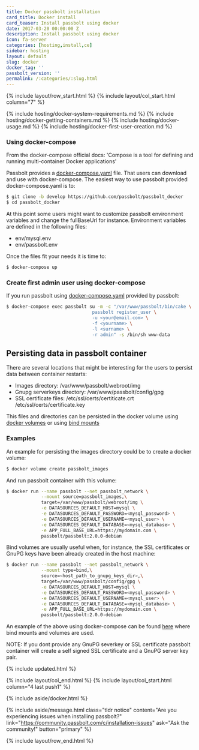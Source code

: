 ```yaml
---
title: Docker passbolt installation
card_title: Docker install
card_teaser: Install passbolt using docker
date: 2017-03-20 00:00:00 Z
description: Install passbolt using docker
icon: fa-server
categories: [hosting,install,ce]
sidebar: hosting
layout: default
slug: docker
docker_tag: ''
passbolt_version: ''
permalink: /:categories/:slug.html
---
```


{% include layout/row_start.html %}
{% include layout/col_start.html column="7" %}

{% include hosting/docker-system-requirements.md %}
{% include hosting/docker-getting-containers.md %}
{% include hosting/docker-usage.md %}
{% include hosting/docker-first-user-creation.md %}

### Using docker-compose

From the docker-compose official docs: 'Compose is a tool for defining and running multi-container Docker applications'

Passbolt provides a [docker-compose.yaml](https://github.com/passbolt/passbolt_docker/blob/develop/docker-compose.yml) file. That users can download and use with docker-compose.
The easiest way to use passbolt provided docker-compose.yaml is to:
```bash
$ git clone -b develop https://github.com/passbolt/passbolt_docker
$ cd passbolt_docker
```

At this point some users might want to customize passbolt environment variables and change the fullBaseUrl for instance. Environment variables are defined in the following files:
* env/mysql.env
* env/passbolt.env

Once the files fit your needs it is time to:
```bash
$ docker-compose up
```

### Create first admin user using docker-compose

If you run passbolt using [docker-compose.yaml](https://github.com/passbolt/passbolt_docker/blob/develop/docker-compose.yml) provided by passbolt:

```bash
$ docker-compose exec passbolt su -m -c "/var/www/passbolt/bin/cake \
                                passbolt register_user \
                                -u <your@email.com> \
                                -f <yourname> \
                                -l <surname> \
                                -r admin" -s /bin/sh www-data
```

## Persisting data in passbolt container

There are several locations that might be interesting for the users to persist data between container restarts:
* Images directory: /var/www/passbolt/webroot/img
* Gnupg serverkeys directory: /var/www/passbolt/config/gpg
* SSL certificate files: /etc/ssl/certs/certiticate.crt /etc/ssl/certs/certificate.key

This files and directories can be persisted in the docker volume using [docker volumes](https://docs.docker.com/storage/volumes/) or using [bind mounts](https://docs.docker.com/storage/bind-mounts/#start-a-container-with-a-bind-mount)

### Examples

An example for persisting the images directory could be to create a docker volume:
```bash
$ docker volume create passbolt_images
```

And run passbolt container with this volume:
```bash
$ docker run --name passbolt --net passbolt_network \
             --mount source=passbolt_images,\
             target=/var/www/passbolt/webroot/img \
             -e DATASOURCES_DEFAULT_HOST=mysql \
             -e DATASOURCES_DEFAULT_PASSWORD=<mysql_password> \
             -e DATASOURCES_DEFAULT_USERNAME=<mysql_user> \
             -e DATASOURCES_DEFAULT_DATABASE=<mysql_database> \
             -e APP_FULL_BASE_URL=https://mydomain.com \
             passbolt/passbolt:2.0.0-debian
```

Bind volumes are usually useful when, for instance, the SSL certificates or GnuPG keys have been already created in the host machine:
```bash
$ docker run --name passbolt --net passbolt_network \
             --mount type=bind,\
             source=<host_path_to_gnupg_keys_dir>,\
             target=/var/www/passbolt/config/gpg \
             -e DATASOURCES_DEFAULT_HOST=mysql \
             -e DATASOURCES_DEFAULT_PASSWORD=<mysql_password> \
             -e DATASOURCES_DEFAULT_USERNAME=<mysql_user> \
             -e DATASOURCES_DEFAULT_DATABASE=<mysql_database> \
             -e APP_FULL_BASE_URL=https://mydomain.com \
             passbolt/passbolt:2.0.0-debian
```

An example of the above using docker-compose can be found [here](https://github.com/passbolt/passbolt_docker/blob/develop/docker-compose.yml) where bind mounts and volumes are used.

NOTE: If you dont provide any GnuPG severkey or SSL certificate passbolt container will create a self signed SSL certificate and a GnuPG server key pair.


{% include updated.html %}

{% include layout/col_end.html %}
{% include layout/col_start.html column="4 last push1" %}

{% include aside/docker.html %}

{% include aside/message.html
    class="tldr notice"
    content="Are you experiencing issues when installing passbolt?"
    link="https://community.passbolt.com/c/installation-issues"
    ask="Ask the community!"
    button="primary"
%}

{% include layout/row_end.html %}
